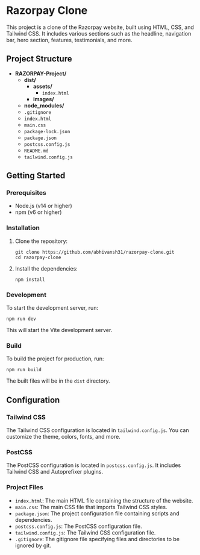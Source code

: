 # Razorpay Clone

This project is a clone of the Razorpay website, built using HTML, CSS, and Tailwind CSS. It includes various sections such as the headline, navigation bar, hero section, features, testimonials, and more.

## Project Structure

- **RAZORPAY-Project/**
  - **dist/**
    - **assets/**
      - `index.html`
    - **images/**
  - **node_modules/**
  - `.gitignore`
  - `index.html`
  - `main.css`
  - `package-lock.json`
  - `package.json`
  - `postcss.config.js`
  - `README.md`
  - `tailwind.config.js`

## Getting Started

### Prerequisites

- Node.js (v14 or higher)
- npm (v6 or higher)

### Installation

1. Clone the repository:
   ```
   git clone https://github.com/abhivansh31/razorpay-clone.git
   cd razorpay-clone
   ```

2. Install the dependencies:
    ```
    npm install
    ```

### Development

To start the development server, run:
  ```
npm run dev
  ```

This will start the Vite development server.

### Build

To build the project for production, run:
```
npm run build
```

The built files will be in the `dist` directory.

## Configuration

### Tailwind CSS

The Tailwind CSS configuration is located in `tailwind.config.js`. You can customize the theme, colors, fonts, and more.

### PostCSS

The PostCSS configuration is located in `postcss.config.js`. It includes Tailwind CSS and Autoprefixer plugins.

### Project Files

- `index.html`: The main HTML file containing the structure of the website.
- `main.css`: The main CSS file that imports Tailwind CSS styles.
- `package.json`: The project configuration file containing scripts and dependencies.
- `postcss.config.js`: The PostCSS configuration file.
- `tailwind.config.js`: The Tailwind CSS configuration file.
- `.gitignore`: The gitignore file specifying files and directories to be ignored by git.



